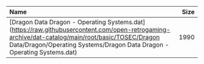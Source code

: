 |Name|Size|
|:---|---:|
|[Dragon Data Dragon - Operating Systems.dat](https://raw.githubusercontent.com/open-retrogaming-archive/dat-catalog/main/root/basic/TOSEC/Dragon Data/Dragon/Operating Systems/Dragon Data Dragon - Operating Systems.dat)|1990|
